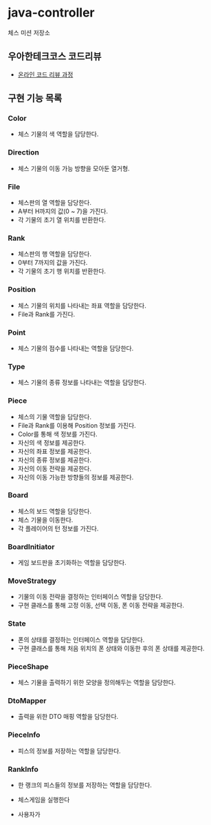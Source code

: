 # java-controller

체스 미션 저장소

## 우아한테크코스 코드리뷰

- [온라인 코드 리뷰 과정](https://github.com/woowacourse/woowacourse-docs/blob/master/maincourse/README.md)

## 구현 기능 목록

### Color

- 체스 기물의 색 역할을 담당한다.

### Direction

- 체스 기물의 이동 가능 방향을 모아둔 열거형.

### File

- 체스판의 열 역할을 담당한다.
- A부터 H까지의 값(0 ~ 7)을 가진다.
- 각 기물의 초기 열 위치를 반환한다.

### Rank

- 체스판의 행 역할을 담당한다.
- 0부터 7까지의 값을 가진다.
- 각 기물의 초기 행 위치를 반환한다.

### Position

- 체스 기물의 위치를 나타내는 좌표 역할을 담당한다.
- File과 Rank를 가진다.

### Point

- 체스 기물의 점수를 나타내는 역할을 담당한다.

### Type

- 체스 기물의 종류 정보를 나타내는 역할을 담당한다.

### Piece

- 체스의 기물 역할을 담당한다.
- File과 Rank를 이용해 Position 정보를 가진다.
- Color를 통해 색 정보를 가진다.
- 자신의 색 정보를 제공한다.
- 자신의 좌표 정보를 제공한다.
- 자신의 종류 정보를 제공한다.
- 자신의 이동 전략을 제공한다.
- 자신의 이동 가능한 방향들의 정보를 제공한다.

### Board

- 체스의 보드 역할을 담당한다.
- 체스 기물을 이동한다.
- 각 플레이어의 턴 정보를 가진다.

### BoardInitiator

- 게임 보드판을 초기화하는 역할을 담당한다.

### MoveStrategy

- 기물의 이동 전략을 결정하는 인터페이스 역할을 담당한다.
- 구현 클래스를 통해 고정 이동, 선택 이동, 폰 이동 전략을 제공한다.

### State

- 폰의 상태를 결정하는 인터페이스 역할을 담당한다.
- 구현 클래스를 통해 처음 위치의 폰 상태와 이동한 후의 폰 상태를 제공한다.

### PieceShape

- 체스 기물을 출력하기 위한 모양을 정의해두는 역할을 담당한다.

### DtoMapper

- 출력을 위한 DTO 매핑 역할을 담당한다.

### PieceInfo

- 피스의 정보를 저장하는 역할을 담당한다.

### RankInfo

- 한 랭크의 피스들의 정보를 저장하는 역할을 담당한다.


- 체스게임을 실행한다
- 사용자가 
